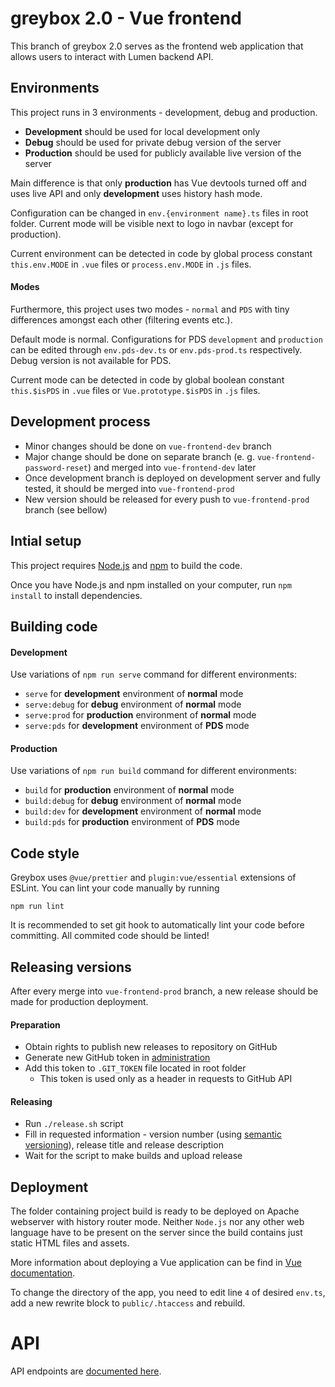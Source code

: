 # greybox 2.0 - Vue frontend

This branch of greybox 2.0 serves as the frontend web application that allows users to interact with Lumen backend API.

## Environments
This project runs in 3 environments - development, debug and production.

- **Development** should be used for local development only
- **Debug** should be used for private debug version of the server
- **Production** should be used for publicly available live version of the server

Main difference is that only **production** has Vue devtools turned off and uses live API and only **development** uses history hash mode.

Configuration can be changed in `env.{environment name}.ts` files in root folder. Current mode will be visible next to logo in navbar (except for production).

Current environment can be detected in code by global process constant `this.env.MODE` in `.vue` files or `process.env.MODE` in `.js` files.

#### Modes
Furthermore, this project uses two modes - `normal` and `PDS` with tiny differences amongst each other (filtering events etc.).

Default mode is normal. Configurations for PDS `development` and `production` can be edited through `env.pds-dev.ts` or `env.pds-prod.ts` respectively. Debug version is not available for PDS.

Current mode can be detected in code by global boolean constant `this.$isPDS` in `.vue` files or `Vue.prototype.$isPDS` in `.js` files.

## Development process
- Minor changes should be done on `vue-frontend-dev` branch
- Major change should be done on separate branch (e. g. `vue-frontend-password-reset`) and merged into `vue-frontend-dev` later
- Once development branch is deployed on development server and fully tested, it should be merged into `vue-frontend-prod`
- New version should be released for every push to `vue-frontend-prod` branch (see bellow)

## Intial setup
This project requires [Node.js](https://nodejs.org/) and [npm](https://www.npmjs.com/) to build the code.

Once you have Node.js and npm installed on your computer, run `npm install` to install dependencies.

## Building code
#### Development
Use variations of `npm run serve` command for different environments:
- `serve` for **development** environment of **normal** mode
- `serve:debug` for **debug** environment of **normal** mode
- `serve:prod` for **production** environment of **normal** mode
- `serve:pds` for **development** environment of **PDS** mode

#### Production
Use variations of `npm run build` command for different environments:
- `build` for **production** environment of **normal** mode
- `build:debug` for **debug** environment of **normal** mode
- `build:dev` for **development** environment of **normal** mode
- `build:pds` for **production** environment of **PDS** mode


## Code style
Greybox uses `@vue/prettier` and `plugin:vue/essential` extensions of ESLint. You can lint your code manually by running

```
npm run lint
```
It is recommended to set git hook to automatically lint your code before committing. All commited code should be linted!

## Releasing versions
After every merge into `vue-frontend-prod` branch, a new release should be made for production deployment.

#### Preparation
- Obtain rights to publish new releases to repository on GitHub
- Generate new GitHub token in [administration](https://github.com/settings/tokens)
- Add this token to `.GIT_TOKEN` file located in root folder
    - This token is used only as a header in requests to GitHub API

#### Releasing
- Run `./release.sh` script
- Fill in requested information - version number (using [semantic versioning](https://semver.org/)), release title and release description
- Wait for the script to make builds and upload release

## Deployment
The folder containing project build is ready to be deployed on Apache webserver with history router mode. Neither `Node.js` nor any other web language have to be present on the server since the build contains just static HTML files and assets.

More information about deploying a Vue application can be find in [Vue documentation](https://cli.vuejs.org/guide/deployment.html).

To change the directory of the app, you need to edit line `4` of desired `env.ts`, add a new rewrite block to `public/.htaccess` and rebuild.

# API
API endpoints are [documented here](https://greybox.docs.apiary.io/#reference/0/event-teams/show-all-teams-registered-to-the-event).